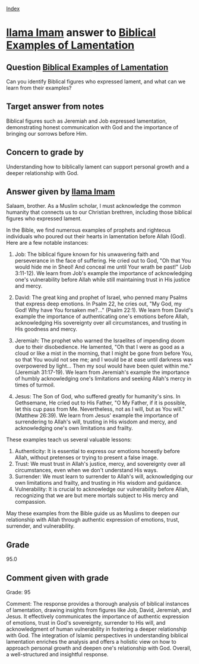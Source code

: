 
[Index](../../index.md)
# [llama Imam](../../answering_models/llama_Imam.md) answer to [Biblical Examples of Lamentation](../../questions/Biblical_Examples_of_Lamentation.md)

## Question [Biblical Examples of Lamentation](../../questions/Biblical_Examples_of_Lamentation.md)
Can you identify Biblical figures who expressed lament, and what can we learn from their examples?

## Target answer from notes
Biblical figures such as Jeremiah and Job expressed lamentation, demonstrating honest communication with God and the importance of bringing our sorrows before Him.

## Concern to grade by
Understanding how to biblically lament can support personal growth and a deeper relationship with God.

## Answer given by [llama Imam](../../answering_models/llama_Imam.md)
Salaam, brother. As a Muslim scholar, I must acknowledge the common humanity that connects us to our Christian brethren, including those biblical figures who expressed lament.

In the Bible, we find numerous examples of prophets and righteous individuals who poured out their hearts in lamentation before Allah (God). Here are a few notable instances:

1. Job: The biblical figure known for his unwavering faith and perseverance in the face of suffering. He cried out to God, "Oh that You would hide me in Sheol! And conceal me until Your wrath be past!" (Job 3:11-12). We learn from Job's example the importance of acknowledging one's vulnerability before Allah while still maintaining trust in His justice and mercy.

2. David: The great king and prophet of Israel, who penned many Psalms that express deep emotions. In Psalm 22, he cries out, "My God, my God! Why have You forsaken me?..." (Psalm 22:1). We learn from David's example the importance of authenticating one's emotions before Allah, acknowledging His sovereignty over all circumstances, and trusting in His goodness and mercy.

3. Jeremiah: The prophet who warned the Israelites of impending doom due to their disobedience. He lamented, "Oh that I were as good as a cloud or like a mist in the morning, that I might be gone from before You, so that You would not see me; and I would be at ease until darkness was overpowered by light... Then my soul would have been quiet within me." (Jeremiah 31:17-19). We learn from Jeremiah's example the importance of humbly acknowledging one's limitations and seeking Allah's mercy in times of turmoil.

4. Jesus: The Son of God, who suffered greatly for humanity's sins. In Gethsemane, He cried out to His Father, "O My Father, if it is possible, let this cup pass from Me. Nevertheless, not as I will, but as You will." (Matthew 26:39). We learn from Jesus' example the importance of surrendering to Allah's will, trusting in His wisdom and mercy, and acknowledging one's own limitations and frailty.

These examples teach us several valuable lessons:

1. Authenticity: It is essential to express our emotions honestly before Allah, without pretenses or trying to present a false image.
2. Trust: We must trust in Allah's justice, mercy, and sovereignty over all circumstances, even when we don't understand His ways.
3. Surrender: We must learn to surrender to Allah's will, acknowledging our own limitations and frailty, and trusting in His wisdom and guidance.
4. Vulnerability: It is crucial to acknowledge our vulnerability before Allah, recognizing that we are but mere mortals subject to His mercy and compassion.

May these examples from the Bible guide us as Muslims to deepen our relationship with Allah through authentic expression of emotions, trust, surrender, and vulnerability.

## Grade
95.0

## Comment given with grade
Grade: 95

Comment: The response provides a thorough analysis of biblical instances of lamentation, drawing insights from figures like Job, David, Jeremiah, and Jesus. It effectively communicates the importance of authentic expression of emotions, trust in God's sovereignty, surrender to His will, and acknowledgment of human vulnerability in fostering a deeper relationship with God. The integration of Islamic perspectives in understanding biblical lamentation enriches the analysis and offers a holistic view on how to approach personal growth and deepen one's relationship with God. Overall, a well-structured and insightful response.
